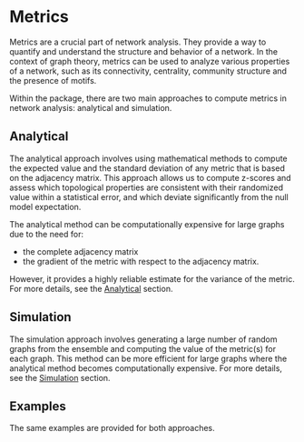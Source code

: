 # Metrics
Metrics are a crucial part of network analysis. They provide a way to quantify and understand the structure and behavior of a network. In the context of graph theory, metrics can be used to analyze various properties of a network, such as its connectivity, centrality, community structure and the presence of motifs. 

Within the package, there are two main approaches to compute metrics in network analysis: analytical and simulation. 

## Analytical
The analytical approach involves using mathematical methods to compute the expected value and the standard deviation of any metric that is based on the adjacency matrix. This approach allows us to compute z-scores and assess which topological properties are consistent with their randomized value within a statistical error, and which deviate significantly from the null model expectation. 

The analytical method can be computationally expensive for large graphs due to the need for:
- the complete adjacency matrix
- the gradient of the metric with respect to the adjacency matrix. 

However, it provides a highly reliable estimate for the variance of the metric.  For more details, see the [Analytical](./exact.html) section.

## Simulation
The simulation approach involves generating a large number of random graphs from the ensemble and computing the value of the metric(s) for each graph. This method can be more efficient for large graphs where the analytical method becomes computationally expensive. For more details, see the [Simulation](./simulated.html) section.

## Examples
The same examples are provided for both approaches.